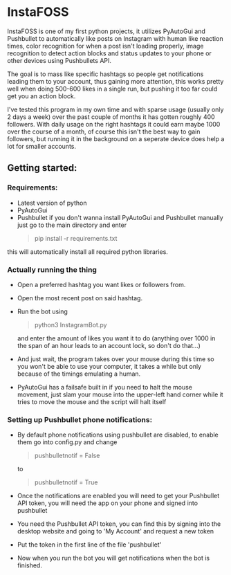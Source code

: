 # InstaFOSS

InstaFOSS is one of my first python projects, it utilizes PyAutoGui and Pushbullet to automatically like posts on Instagram 
with human like reaction times, color recognition for when a post isn't loading properly, image recognition to detect
action blocks and status updates to your phone or other devices using Pushbullets API.

The goal is to mass like specific hashtags so people get notifications leading them to your account, thus gaining more attention,
this works pretty well when doing 500-600 likes in a single run, but pushing it too far could get you an action block.

I've tested this program in my own time and with sparse usage (usually only 2 days a week) over the past couple of months it 
has gotten roughly 400 followers. With daily usage on the right hashtags it could earn maybe 1000 over the course of a month,
of course this isn't the best way to gain followers, but running it in the background on a seperate device does help a lot for smaller 
accounts.

## Getting started:
### Requirements:
* Latest version of python
* PyAutoGui
* Pushbullet
if you don't wanna install PyAutoGui and Pushbullet manually just go to the main directory and enter
  >pip install -r requirements.txt

this will automatically install all required python libraries.

### Actually running the thing
* Open a preferred hashtag you want likes or followers from.
* Open the most recent post on said hashtag.
* Run the bot using 
  >python3 InstagramBot.py 

  and enter the amount of likes you want it to do (anything over 1000 in the span of an hour leads to an account lock, so don't do that...)
* And just wait, the program takes over your mouse during this time so you won't be able to use your computer, 
  it takes a while but only because of the timings emulating a human.
* PyAutoGui has a failsafe built in if you need to halt the mouse movement, just slam your mouse into the upper-left hand corner while it tries to move the mouse     and the script will halt itself

### Setting up Pushbullet phone notifications:
* By default phone notifications using pushbullet are disabled, to enable them go into config.py and change
  >pushbulletnotif = False
  
  to
  >pushbulletnotif = True
  
* Once the notifications are enabled you will need to get your Pushbullet API token, you will need the app on your phone and signed into pushbullet
* You need the Pushbullet API token, you can find this by signing into the desktop website and going to 'My Account' and request a new token
* Put the token in the first line of the file 'pushbullet'
* Now when you run the bot you will get notifications when the bot is finished.
